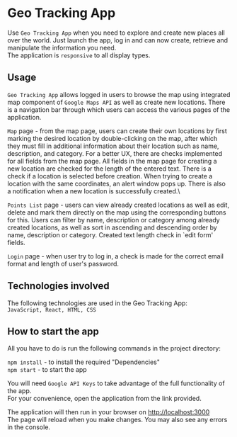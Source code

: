 # Geo Tracking App
Use `Geo Tracking App` when you need to explore and create new places all over the world. Just launch the app, log in and can now create, retrieve and manipulate the information you need.\
The application is `responsive` to all display types.

## Usage
`Geo Tracking App` allows logged in users to browse the map using integrated map component of `Google Maps API` as well as create new locations. There is a navigation bar through which users can access the various pages of the application.

`Map` page - from the map page, users can create their own locations by first marking the desired location by double-clicking on the map, after which they must fill in additional information about their location such as name, description, and category. For a better UX, there are checks implemented for all fields from the map page.
All fields in the map page for creating a new location are checked for the length of the entered text. There is a check if a location is selected before creation. When trying to create a location with the same coordinates, an alert window pops up. There is also a notification when a new location is successfully created.\

`Points List` page - users can view already created locations as well as edit, delete and mark them directly on the map using the corresponding buttons for this. Users can filter by name, description or category among already created locations, as well as sort in ascending and descending order by name, description or category. Created text length check in `edit form' fields.

`Login` page - when user try to log in, a check is made for the correct email format and length of user's password.

## Technologies involved
The following technologies are used in the Geo Tracking App:\
`JavaScript, React, HTML, CSS`

## How to start the app
All you have to do is run the following commands in the project directory:

`npm install` - to install the required "Dependencies" \
`npm start` - to start the app

You will need `Google API Keys` to take advantage of the full functionality of the app.\
For your convenience, open the application from the link provided.

The application will then run in your browser on [http://localhost:3000](http://localhost:3000)\
The page will reload when you make changes. You may also see any errors in the console.


